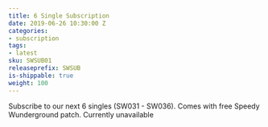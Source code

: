 ```yaml
---
title: 6 Single Subscription
date: 2019-06-26 10:30:00 Z
categories:
- subscription
tags:
- latest
sku: SWSUB01
releaseprefix: SWSUB
is-shippable: true
weight: 100
---
```


Subscribe to our next 6 singles (SW031 - SW036). Comes with free Speedy Wunderground patch. Currently unavailable